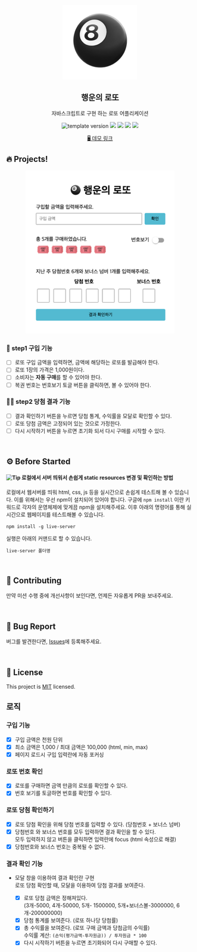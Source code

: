 <p align="middle" >
  <img width="200px;" src="./src/images/lotto_ball.png"/>
</p>
<h2 align="middle">행운의 로또</h2>
<p align="middle">자바스크립트로 구현 하는 로또 어플리케이션</p>
<p align="middle">
  <img src="https://img.shields.io/badge/version-1.0.0-blue?style=flat-square" alt="template version"/>
  <img src="https://img.shields.io/badge/language-html-red.svg?style=flat-square"/>
  <img src="https://img.shields.io/badge/language-css-blue.svg?style=flat-square"/>
  <img src="https://img.shields.io/badge/language-js-yellow.svg?style=flat-square"/>
  <img src="https://img.shields.io/badge/license-MIT-brightgreen.svg?style=flat-square"/>
</p>

<p align="middle">
  <a href="https://next-step.github.io/js-lotto/">🖥️ 데모 링크</a>
</p>

## 🔥 Projects!

<p align="middle">
  <img width="400" src="./src/images/lotto_ui.png">
</p>

### 🎯 step1 구입 기능

- [ ] 로또 구입 금액을 입력하면, 금액에 해당하는 로또를 발급해야 한다.
- [ ] 로또 1장의 가격은 1,000원이다.
- [ ] 소비자는 **자동 구매**를 할 수 있어야 한다.
- [ ] 복권 번호는 번호보기 토글 버튼을 클릭하면, 볼 수 있어야 한다.

### 🎯🎯 step2 당첨 결과 기능

- [ ] 결과 확인하기 버튼을 누르면 당첨 통계, 수익률을 모달로 확인할 수 있다.
- [ ] 로또 당첨 금액은 고정되어 있는 것으로 가정한다.
- [ ] 다시 시작하기 버튼을 누르면 초기화 되서 다시 구매를 시작할 수 있다.

<br>

## ⚙️ Before Started

#### <img alt="Tip" src="https://img.shields.io/static/v1.svg?label=&message=Tip&style=flat-square&color=673ab8"> 로컬에서 서버 띄워서 손쉽게 static resources 변경 및 확인하는 방법

로컬에서 웹서버를 띄워 html, css, js 등을 실시간으로 손쉽게 테스트해 볼 수 있습니다. 이를 위해서는 우선 npm이 설치되어 있어야 합니다. 구글에 `npm install` 이란 키워드로 각자의 운영체제에 맞게끔 npm을 설치해주세요. 이후 아래의 명령어를 통해 실시간으로 웹페이지를 테스트해볼 수 있습니다.

```
npm install -g live-server
```

실행은 아래의 커맨드로 할 수 있습니다.

```
live-server 폴더명
```

<br/>

## 👏 Contributing

만약 미션 수행 중에 개선사항이 보인다면, 언제든 자유롭게 PR을 보내주세요.

<br/>

## 🐞 Bug Report

버그를 발견한다면, [Issues](https://github.com/next-step/js-lotto/issues)에 등록해주세요.

<br/>

## 📝 License

This project is [MIT](https://github.com/next-step/js-lotto/blob/main/LICENSE) licensed.

## 로직

### 구입 기능
- [x] 구입 금액은 천원 단위
- [x] 최소 금액은 1,000 / 최대 금액은 100,000 (html, min, max)
- [x] 페이지 로드시 구입 입력란에 자동 포커싱 

### 로또 번호 확인
- [x] 로또를 구매하면 금액 만큼의 로또를 확인할 수 있다. 
- [x] 번호 보기를 토글하면 번호를 확인할 수 있다.

### 로또 당첨 확인하기
- [x] 로또 당첨 확인을 위해 당첨 번호를 입력할 수 있다. (당첨번호 + 보너스 넘버)
- [x] 당첨번호 와 보너스 번호를 모두 입력하면 결과 확인을 할 수 있다.  
  모두 입력하지 않고 버튼을 클릭하면 입력란에 focus (html 속성으로 해결)
- [x] 당첨번호와 보너스 번호는 중복될 수 없다.

### 결과 확인 기능
- 모달 창을 이용하여 결과 확인란 구현   
  로또 당첨 확인할 때, 모달을 이용하여 당첨 결과를 보여준다.

  - [x] 로또 당첨 금액은 정해져있다.   
    (3개-5000, 4개-50000, 5개- 1500000, 5개+보너스볼-3000000, 6개-200000000)
  - [x] 당첨 통계를 보여준다. (로또 하나당 당첨률)
  - [x] 총 수익률을 보여준다. (로또 구매 금액과 당첨금의 수익률)  
    수익률 계산: `(손익(평가금액-투자원금)) / 투자원금 * 100`
  - [x] 다시 시작하기 버튼을 누르면 초기화되어 다시 구매할 수 있다. 
